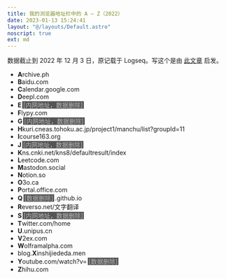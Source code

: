 ```yaml
---
title: 我的浏览器地址栏中的 A – Z（2022）
date: 2023-01-13 15:24:41
layout: "@/layouts/Default.astro"
noscript: true
ext: md
---
```


数据截止到 2022 年 12 月 3 日，原记载于 Logseq。写这个是由 [此文章](https://orzfly.com/html/my-browser-address-bar-2021.html) 启发。

* **A**rchive.ph
* **B**aidu.com
* **C**alendar.google.com
* **D**eepl.com
* **E**<span class="redacted">[内网地址，数据删除]</span>
* **F**lypy.com
* **G**<span class="redacted">[内网地址，数据删除]</span>
* **H**kuri.cneas.tohoku.ac.jp/project1/manchu/list?groupId=11
* **I**course163.org
* **J**<span class="redacted">[内网地址，数据删除]</span>
* **K**ns.cnki.net/kns8/defaultresult/index
* **L**eetcode.com
* **M**astodon.social
* **N**otion.so
* **O**3o.ca
* **P**ortal.office.com
* **Q**<span class="redacted">[数据删除]</span>.github.io
* **R**everso.net/文字翻译
* **S**<span class="redacted">[内网地址，数据删除]</span>
* **T**witter.com/home
* **U**.unipus.cn
* **V**2ex.com
* **W**olframalpha.com
* blog.**X**inshijiededa.men
* **Y**outube.com/watch?v=<span class="redacted">[数据删除]</span>
* **Z**hihu.com

<style>
.redacted {
    color: #bbb;
    background-color: #555;
    margin-inline-start: 2px;
    margin-inline-end: 2px;
    padding-left: 2px;
    padding-right: 2px;
    user-select: none;
    -webkit-user-select: none;
    transition: color 0.15s ease-out;
}
.redacted:hover {
    color: #fff;
}
.post-body > ul > li {
    font-family: monospace;
    font-size: 120%;
}
</style>

